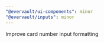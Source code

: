 ```yaml
---
"@evervault/ui-components": minor
"@evervault/inputs": minor
---
```


Improve card number input formatting
